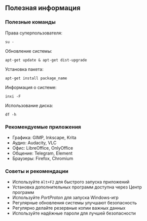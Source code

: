 ## Полезная информация

### Полезные команды

Права суперпользователя:

    su -

Обновление системы:

    apt-get update & apt-get dist-upgrade

Установка пакета:

    apt-get install package_name

Информация о системе:

    inxi -F

Использование диска:

    df -h

### Рекомендуемые приложения

- Графика: GIMP, Inkscape, Krita
- Аудио: Audacity, VLC
- Офис: LibreOffice, OnlyOffice
- Общение: Telegram, Element
- Браузеры: Firefox, Chromium

### Советы и рекомендации

- Используйте `Alt+F2` для быстрого запуска приложений
- Установка дополнительных программ доступна через Центр программ
- Используйте *PortProton* для запуска Windows-игр
- Регулярные обновления системы улучшают безопасность
- Регулярно делайте резервные копии важных данных
- Используйте надёжные пароли для лучшей безопасности
